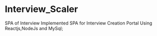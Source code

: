 # Interview_Scaler
SPA of Interview 
Implemented SPA for Interview Creation Portal
Using Reactjs,NodeJs and MySql;
